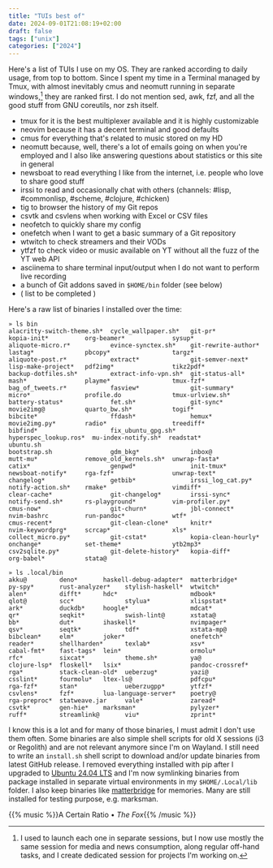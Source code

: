 ```yaml
---
title: "TUIs best of"
date: 2024-09-01T21:08:19+02:00
draft: false
tags: ["unix"]
categories: ["2024"]
---
```


Here's a list of TUIs I use on my OS. They are ranked according to daily usage, from top to bottom. Since I spent my time in a Terminal managed by Tmux, with almost inevitably cmus and neomutt running in separate windows,[^1] they are ranked first. I do not mention sed, awk, fzf, and all the good stuff from GNU coreutils, nor zsh itself.

- tmux for it is the best multiplexer available and it is highly customizable
- neovim because it has a decent terminal and good defaults
- cmus for everything that's related to music stored on my HD
- neomutt because, well, there's a lot of emails going on when you're employed and I also like answering questions about statistics or this site in general
- newsboat to read everything I like from the internet, i.e. people who love to share good stuff
- irssi to read and occasionally chat with others (channels: #lisp, #commonlisp, #scheme, #clojure, #chicken)
- tig to browser the history of my Git repos
- csvtk and csvlens when working with Excel or CSV files
- neofetch to quickly share my config
- onefetch when I want to get a basic summary of a Git repository
- wtwitch to check streamers and their VODs
- ytfzf to check video or music available on YT without all the fuzz of the YT web API
- asciinema to share terminal input/output when I do not want to perform live recording
- a bunch of Git addons saved in `$HOME/bin` folder (see below)
- ( list to be completed )

Here's a raw list of binaries I installed over the time:

```shell
» ls bin
alacritty-switch-theme.sh*  cycle_wallpaper.sh*   git-pr*                kopia-init*          org-beamer*             sysup*
aliquote-micro.r*           evince-synctex.sh*    git-rewrite-author*    lastag*              pbcopy*                 targz*
aliquote-post.r*            extract*              git-semver-next*       lisp-make-project*   pdf2img*                tikz2pdf*
backup-dotfiles.sh*         extract-info-vpn.sh*  git-status-all*        mash*                playme*                 tmux-fzf*
bag_of_tweets.r*            fasview*              git-summary*           micro*               profile.do              tmux-urlview.sh*
battery-status*             fet.sh*               git-sync*              movie2img@           quarto_bw.sh*           togif*
bibcite*                    ffdash*               hemux*                 movie2img.py*        radio*                  treediff*
bibfind*                    fix_ubuntu_gpg.sh*    hyperspec_lookup.ros*  mu-index-notify.sh*  readstat*               ubuntu.sh
bootstrap.sh                gdm_bkg*              inbox@                 mutt-mu*             remove_old_kernels.sh*  unwrap-fasta*
catix*                      genpwd*               init-tmux*             newsboat-notify*     rga-fzf*                unwrap-text*
changelog*                  getbib*               irssi_log_cat.py*      notify-action.sh*    rmake*                  vimdiff*
clear-cache*                git-changelog*        irssi-sync*            notify-send.sh*      rs-playground*          vim-profiler.py*
cmus-now*                   git-churn*            jbl-connect*           nvim-bashrc          run-pandoc*             wtf*
cmus-recent*                git-clean-clone*      knitr*                 nvim-keywordprg*     scrcap*                 xls*
collect_micro.py*           git-cstat*            kopia-clean-hourly*    onchange*            set-theme*              ytb2mp3*
csv2sqlite.py*              git-delete-history*   kopia-diff*            org-babel*           stata@

» ls .local/bin
akku@         deno*       haskell-debug-adapter*  matterbridge*     py-spy*       rust-analyzer*    stylish-haskell*  wtwitch*
alen*         difft*      hdc*                    mdbook*           qlot@         scc*              stylua*           xlispstat*
ark*          duckdb*     hoogle*                 mdcat*            qr*           seqkit*           swish-lint@       xstata@
bb*           dut*        ihaskell*               nvimpager*        qsv*          seqtk*            tdf*              xstata-mp@
bibclean*     elm*        joker*                  onefetch*         reader*       shellharden*      texlab*           xsv*
cabal-fmt*    fast-tags*  lein*                   ormolu*           rfc*          sixcat*           theme.sh*         ya@
clojure-lsp*  floskell*   lsix*                   pandoc-crossref*  rga*          stack-clean-old*  ueberzug*         yazi@
csslint*      fourmolu*   ltex-ls@                pdfcpu*           rga-fzf*      stan*             ueberzugpp*       ytfzf*
csvlens*      fzf*        lua-language-server*    poetry@           rga-preproc*  statweave.jar     vale*             zaread*
csvtk*        gen-hie*    marksman*               pylyzer*          ruff*         streamlink@       viu*              zprint*
```

I know this is a lot and for many of those binaries, I must admit I don't use them often. Some binaries are also simple shell scripts for old X sessions (i3 or Regolith) and are not relevant anymore since I'm on Wayland. I still need to write an `install.sh` shell script to download and/or update binaries from latest GitHub release. I removed everything installed with pip after I upgraded to [Ubuntu 24.04 LTS](post/ubuntu-24.04/) and I'm now symlinking binaries from package installed in separate virtual environments in my `$HOME/.Local/lib` folder. I also keep binaries like [matterbridge](/micro/2021-06-18-13-05-36/) for memories. Many are still installed for testing purpose, e.g. marksman.

{{% music %}}A Certain Ratio • _The Fox_{{% /music %}}

[^1]: I used to launch each one in separate sessions, but I now use mostly the same session for media and news consumption, along regular off-hand tasks, and I create dedicated session for projects I'm working on.

